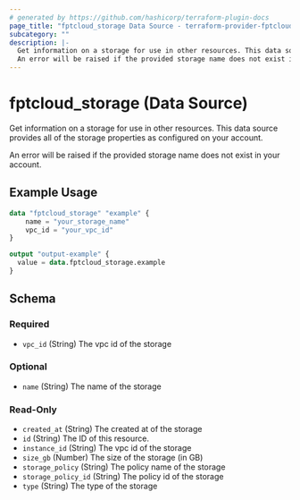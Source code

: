 ```yaml
---
# generated by https://github.com/hashicorp/terraform-plugin-docs
page_title: "fptcloud_storage Data Source - terraform-provider-fptcloud"
subcategory: ""
description: |-
  Get information on a storage for use in other resources. This data source provides all of the storage properties as configured on your account.
  An error will be raised if the provided storage name does not exist in your account.
---
```


# fptcloud_storage (Data Source)

Get information on a storage for use in other resources. This data source provides all of the storage properties as configured on your account.

An error will be raised if the provided storage name does not exist in your account.

## Example Usage

```terraform
data "fptcloud_storage" "example" {
    name = "your_storage_name"
    vpc_id = "your_vpc_id"
}

output "output-example" {
  value = data.fptcloud_storage.example
}
```

<!-- schema generated by tfplugindocs -->
## Schema

### Required

- `vpc_id` (String) The vpc id of the storage

### Optional

- `name` (String) The name of the storage

### Read-Only

- `created_at` (String) The created at of the storage
- `id` (String) The ID of this resource.
- `instance_id` (String) The vpc id of the storage
- `size_gb` (Number) The size of the storage (in GB)
- `storage_policy` (String) The policy name of the storage
- `storage_policy_id` (String) The policy id of the storage
- `type` (String) The type of the storage
